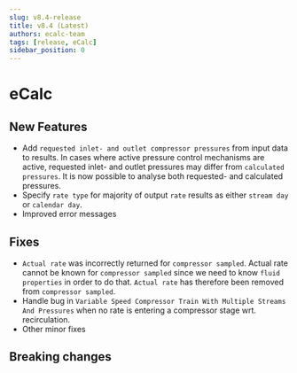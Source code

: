 ```yaml
---
slug: v8.4-release
title: v8.4 (Latest)
authors: ecalc-team
tags: [release, eCalc]
sidebar_position: 0
---
```


# eCalc

## New Features

- Add `requested inlet- and outlet compressor pressures` from input data to results. In cases where active pressure control mechanisms are active, requested inlet- and outlet pressures may differ from `calculated pressures`. It is now possible to analyse both requested- and calculated pressures.
- Specify `rate type` for majority of output `rate` results as either `stream day` or `calendar day`.
- Improved error messages

## Fixes

- `Actual rate` was incorrectly returned for `compressor sampled`. Actual rate cannot be known for `compressor sampled` since we need to know `fluid properties` in order to do that. `Actual rate` has therefore been removed from `compressor sampled`.
- Handle bug in `Variable Speed Compressor Train With Multiple Streams And Pressures` when no rate is entering a compressor stage wrt. recirculation. 
- Other minor fixes

## Breaking changes

